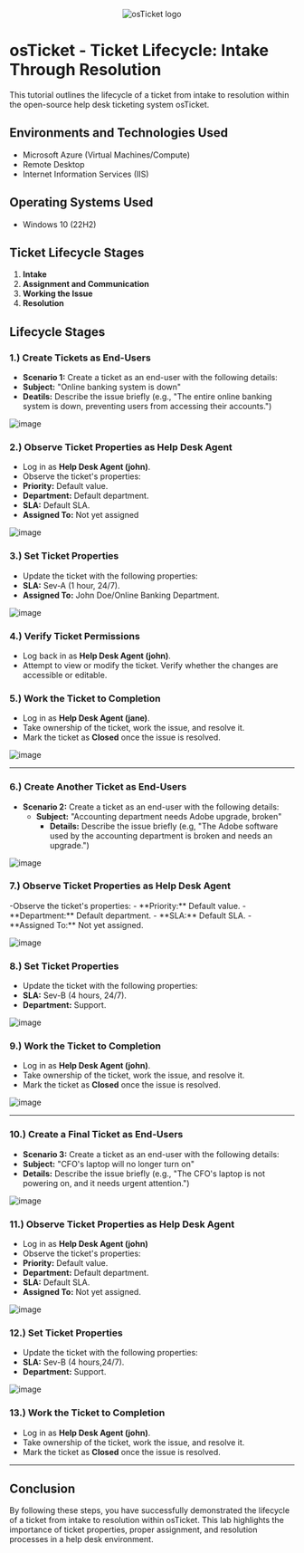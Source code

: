 <p align="center">
<img src="https://i.imgur.com/Clzj7Xs.png" alt="osTicket logo"/>
</p>

<h1>osTicket - Ticket Lifecycle: Intake Through Resolution</h1>
This tutorial outlines the lifecycle of a ticket from intake to resolution within the open-source help desk ticketing system osTicket.<br />

<h2>Environments and Technologies Used</h2>

- Microsoft Azure (Virtual Machines/Compute)
- Remote Desktop
- Internet Information Services (IIS)

<h2>Operating Systems Used</h2>

- Windows 10</b> (22H2)

<h2>Ticket Lifecycle Stages</h2>

1. **Intake**
2. **Assignment and Communication**
3. **Working the Issue**
4.  **Resolution**

<h2>Lifecycle Stages</h2>

<h3>1.) Create Tickets as End-Users</h3>

- **Scenario 1:** Create a ticket as an end-user with the following details:
-  **Subject:** "Online banking system is down"
-  **Deatils:** Describe the issue briefly (e.g., "The entire online banking system is down, preventing users from accessing their accounts.")
  
![image](https://github.com/Edwin387/ticket-lifecycle/blob/main/shot%2049.PNG?raw=true)


<h3>2.) Observe Ticket Properties as Help Desk Agent</h3>

- Log in as **Help Desk Agent (john)**.
- Observe the ticket's properties:
-  **Priority:** Default value.
-  **Department:** Default department.
-  **SLA:** Default SLA.
-  **Assigned To:** Not yet assigned

![image](https://github.com/Edwin387/ticket-lifecycle/blob/main/Shot%2057.PNG?raw=true)

<h3>3.) Set Ticket Properties</h3>

- Update the ticket with the following properties:
-  **SLA:** Sev-A (1 hour, 24/7).
-  **Assigned To:** John Doe/Online Banking Department.

![image](https://github.com/Edwin387/ticket-lifecycle/blob/main/Shot%2061.PNG?raw=true)

<h3>4.) Verify Ticket Permissions</h3>

- Log back in as **Help Desk Agent (john)**.
- Attempt to view or modify the ticket. Verify whether the changes are accessible or editable. 

<h3>5.) Work the Ticket to Completion</h3>

- Log in as **Help Desk Agent (jane)**.
- Take ownership of the ticket, work the issue, and resolve it.
- Mark the ticket as **Closed** once the issue is resolved.

![image](https://github.com/Edwin387/ticket-lifecycle/blob/main/Shot%2052.PNG?raw=true)

---

<h3>6.) Create Another Ticket as End-Users</h3>

- **Scenario 2:** Create a ticket as an end-user with the following details:
   - **Subject:** "Accounting department needs Adobe upgrade, broken"
     - **Details:** Describe the issue briefly (e.g, "The Adobe software used by the accounting department is broken and
      needs an upgrade.")

![image](https://github.com/Edwin387/ticket-lifecycle/blob/main/shot%2045.PNG?raw=true)


<h3>7.) Observe Ticket Properties as Help Desk Agent</h3>
-Observe the ticket's properties:
- **Priority:** Default value.
- **Department:** Default department.
- **SLA:** Default SLA.
- **Assigned To:** Not yet assigned.

![image](https://github.com/Edwin387/ticket-lifecycle/blob/main/shot%2046.PNG?raw=true)


<h3>8.) Set Ticket Properties</h3>

- Update the ticket with the following properties:
-  **SLA:** Sev-B (4 hours, 24/7).
-  **Department:** Support.

![image](https://github.com/Edwin387/ticket-lifecycle/blob/main/shot%2047.PNG?raw=true)

<h3>9.) Work the Ticket to Completion</h3>

- Log in as **Help Desk Agent (john)**.
- Take ownership of the ticket, work the issue, and resolve it.
- Mark the ticket as **Closed** once the issue is resolved.

![image](https://github.com/Edwin387/ticket-lifecycle/blob/main/shot%2048.PNG?raw=true)

---

<h3>10.) Create a Final Ticket as End-Users</h3>

- **Scenario 3:** Create a ticket as an end-user with the following details:
- **Subject:** "CFO's laptop will no longer turn on"
- **Details:** Describe the issue briefly (e.g., "The CFO's laptop is not powering on, and it needs urgent attention.")

![image](https://github.com/Edwin387/ticket-lifecycle/blob/main/Shot%2053.PNG?raw=true)
  
<h3>11.) Observe Ticket Properties as Help Desk Agent</h3>

- Log in as **Help Desk Agent (john)**
- Observe the ticket's properties:
- **Priority:** Default value.
- **Department:** Default department.
- **SLA:** Default SLA.
- **Assigned To:** Not yet assigned.

![image](https://github.com/Edwin387/ticket-lifecycle/blob/main/Shot%2054.PNG?raw=true)

<h3>12.) Set Ticket Properties</h3>

- Update the ticket with the following properties:
- **SLA:** Sev-B (4 hours,24/7).
- **Department:** Support.

![image](https://github.com/Edwin387/ticket-lifecycle/blob/main/Shot%2056.PNG?raw=true)

<h3>13.) Work the Ticket to Completion</h3>

- Log in as **Help Desk Agent (john)**.
- Take ownership of the ticket, work the issue, and resolve it.
- Mark the ticket as **Closed** once the issue is resolved.

---

<h2>Conclusion</h2>

By following these steps, you have successfully demonstrated the lifecycle of a ticket from intake to resolution within osTicket. This lab highlights the importance of ticket properties, proper assignment, and resolution processes in a help desk environment. 

